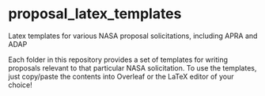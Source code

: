 # proposal_latex_templates
Latex templates for various NASA proposal solicitations, including APRA and ADAP

Each folder in this repository provides a set of templates for writing proposals relevant to that particular NASA solicitation.  To use the templates, just copy/paste the contents into Overleaf or the LaTeX editor of your choice!
